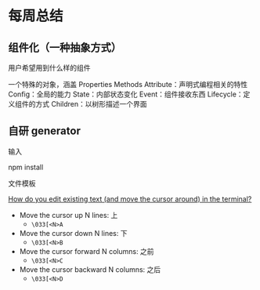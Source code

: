 # 每周总结

## 组件化（一种抽象方式）

用户希望用到什么样的组件

一个特殊的对象，涵盖 
  Properties
  Methods
  Attribute：声明式编程相关的特性
  Config：全局的能力
  State：内部状态变化
  Event：组件接收东西
  Lifecycle：定义组件的方式
  Children：以树形描述一个界面

## 自研 generator

输入

npm install

文件模板

[How do you edit existing text (and move the cursor around) in the terminal?](https://stackoverflow.com/questions/10585683/how-do-you-edit-existing-text-and-move-the-cursor-around-in-the-terminal?answertab=active#tab-top)

- Move the cursor up N lines: 上
  - `\033[<N>A`
- Move the cursor down N lines: 下
  - `\033[<N>B`
- Move the cursor forward N columns: 之前
  - `\033[<N>C`
- Move the cursor backward N columns: 之后
  - `\033[<N>D`
